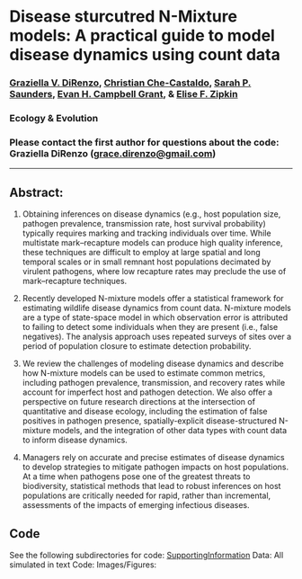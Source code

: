 # Disease sturcutred N-Mixture models: A practical guide to model disease dynamics using count data

### [Graziella V. DiRenzo](https://grazielladirenzo.weebly.com), [Christian Che-Castaldo](https://github.com/CCheCastaldo), [Sarah P. Saunders](https://sarahpsaunders.wordpress.com/), [Evan H. Campbell Grant](https://www.usgs.gov/staff-profiles/evan-grant?qt-staff_profile_science_products=0#qt-staff_profile_science_products), & [Elise F. Zipkin](https://msu.edu/user/ezipkin/)

### Ecology & Evolution

### Please contact the first author for questions about the code: Graziella DiRenzo (grace.direnzo@gmail.com)
__________________________________________________________________________________________________________________________________________

## Abstract: 
1.  Obtaining inferences on disease dynamics (e.g., host population size, pathogen prevalence, transmission rate, host survival probability) typically requires marking and tracking individuals over time. While multistate mark–recapture models can produce high quality inference, these techniques are difficult to employ at large spatial and long temporal scales or in small remnant host populations decimated by virulent pathogens, where low recapture rates may preclude the use of mark–recapture techniques. 

2. Recently developed N-mixture models offer a statistical framework for estimating wildlife disease dynamics from count data. N-mixture models are a type of state-space model in which observation error is attributed to failing to detect some individuals when they are present (i.e., false negatives). The analysis approach uses repeated surveys of sites over a period of population closure to estimate detection probability. 

3. We review the challenges of modeling disease dynamics and describe how N-mixture models can be used to estimate common metrics, including pathogen prevalence, transmission, and recovery rates while account for imperfect host and pathogen detection. We also offer a perspective on future research directions at the intersection of quantitative and disease ecology, including the estimation of false positives in pathogen presence, spatially-explicit disease-structured N-mixture models, and the integration of other data types with count data to inform disease dynamics.

4. Managers rely on accurate and precise estimates of disease dynamics to develop strategies to mitigate pathogen impacts on host populations. At a time when pathogens pose one of the greatest threats to biodiversity, statistical methods that lead to robust inferences on host populations are critically needed for rapid, rather than incremental, assessments of the impacts of emerging infectious diseases.

## Code
See the following subdirectories for code: [SupportingInformation](https://github.com/zipkinlab/DiRenzo_etal_2019_EcolAndEvol/blob/master/Appendix_09_Nov_2018.Rmd)
Data: All simulated in text
Code: 
Images/Figures:

